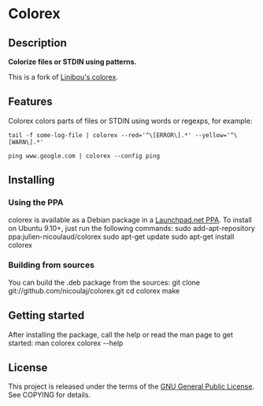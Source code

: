 # Colorex


## Description
**Colorize files or STDIN using patterns.**

This is a fork of [Linibou's colorex](http://www.linibou.com/colorex/).


## Features
Colorex colors parts of files or STDIN using words or regexps, for example:

    tail -f some-log-file | colorex --red='^\[ERROR\].*' --yellow='^\[WARN\].*'

    ping www.google.com | colorex --config ping


## Installing

### Using the PPA
colorex is available as a Debian package in a
[Launchpad.net PPA](https://launchpad.net/~julien-nicoulaud/+archive/colorex).
To install on Ubuntu 9.10+, just run the following commands:
    sudo add-apt-repository ppa:julien-nicoulaud/colorex
    sudo apt-get update
    sudo apt-get install colorex

### Building from sources
You can build the .deb package from the sources:
    git clone git://github.com/nicoulaj/colorex.git
    cd colorex
    make

## Getting started
After installing the package, call the help or read the man page to get started:
    man colorex
    colorex --help


## License
This project is released under the terms of the [GNU General Public License](http://www.gnu.org/licenses/gpl.html).
See COPYING for details.
